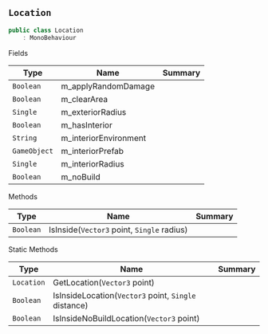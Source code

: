 ## `Location`

```csharp
public class Location
    : MonoBehaviour

```

Fields

| Type | Name | Summary | 
| --- | --- | --- | 
| `Boolean` | m_applyRandomDamage |  | 
| `Boolean` | m_clearArea |  | 
| `Single` | m_exteriorRadius |  | 
| `Boolean` | m_hasInterior |  | 
| `String` | m_interiorEnvironment |  | 
| `GameObject` | m_interiorPrefab |  | 
| `Single` | m_interiorRadius |  | 
| `Boolean` | m_noBuild |  | 


Methods

| Type | Name | Summary | 
| --- | --- | --- | 
| `Boolean` | IsInside(`Vector3` point, `Single` radius) |  | 


Static Methods

| Type | Name | Summary | 
| --- | --- | --- | 
| `Location` | GetLocation(`Vector3` point) |  | 
| `Boolean` | IsInsideLocation(`Vector3` point, `Single` distance) |  | 
| `Boolean` | IsInsideNoBuildLocation(`Vector3` point) |  | 


